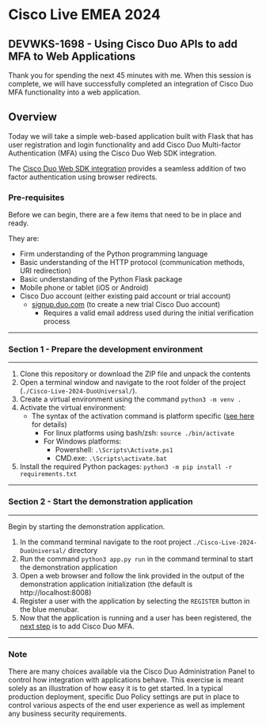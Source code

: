 # Cisco Live EMEA 2024

## DEVWKS-1698 - Using Cisco Duo APIs to add MFA to Web Applications

Thank you for spending the next 45 minutes with me. When this session is complete,
we will have successfully completed an integration of Cisco Duo MFA
functionality into a web application.

## Overview

Today we will take a simple web-based application built with Flask that has user registration
and login functionality and add Cisco Duo Multi-factor Authentication (MFA) using
the Cisco Duo Web SDK integration.

The [Cisco Duo Web SDK integration](https://duo.com/docs/duoweb) provides a seamless addition of two factor
authentication using browser redirects.

### Pre-requisites

Before we can begin, there are a few items that need to be in place and ready.

They are:

- Firm understanding of the Python programming language
- Basic understanding of the HTTP protocol (communication methods, URI redirection)
- Basic understanding of the Python Flask package
- Mobile phone or tablet (iOS or Android)
- Cisco Duo account (either existing paid account or trial account)
    - [signup.duo.com](https://signup.duo.com) (to create a new trial Cisco Duo account)
        - Requires a valid email address used during the initial verification process

----

### Section 1 - Prepare the development environment

----

1. Clone this repository or download the ZIP file and unpack the contents
2. Open a terminal window and navigate to the root folder of the project (`./Cisco-Live-2024-DuoUniversal/`).
3. Create a virtual environment using the command `python3 -m venv .`
4. Activate the virtual environment:
    - The syntax of the activation command is platform
      specific ([see here](https://docs.python.org/3/library/venv.html#how-venvs-work) for details)
        - For linux platforms using bash/zsh: `source ./bin/activate`
        - For Windows platforms:
            - Powershell: `.\Scripts\Activate.ps1`
            - CMD.exe: `.\Scripts\activate.bat`
5. Install the required Python packages: `python3 -m pip install -r requirements.txt`

----

### Section 2 - Start the demonstration application

----
Begin by starting the demonstration application.

1. In the command terminal navigate to the root project `./Cisco-Live-2024-DuoUniversal/` directory
2. Run the command `python3 app.py run` in the command terminal to start the demonstration application
3. Open a web browser and follow the link provided in the output of the demonstration application initialization (the
   default is http://localhost:8008)
4. Register a user with the application by selecting the `REGISTER` button in the blue menubar.
5. Now that the application is running and a user has been registered,
   the [next step](Tutorial_Instructions/01-Create_Web_SDK_Integration.md) is to add Cisco Duo MFA.

----

### Note

There are many choices available via the Cisco Duo Administration Panel to control
how integration with applications behave. This exercise is meant solely as an
illustration of how easy it is to get started. In a typical production deployment, specific Duo Policy settings are
put in place to control various aspects of the end user experience as well as implement any business security
requirements.